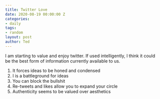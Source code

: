 ```yaml
---
title: Twitter Love
date: 2020-08-19 00:00:00 Z
categories:
- daily
tags:
- random
layout: post
author: Ted
---
```


I am starting to value and enjoy twitter. If used intelligently, I think it could be the best form of information currently available to us.

1. It forces ideas to be honed and condensed
1. I is a battleground for ideas
1. You can block the bullshit
1. Re-tweets and likes allow you to expand your circle
1. Authenticity seems to be valued over aesthetics
